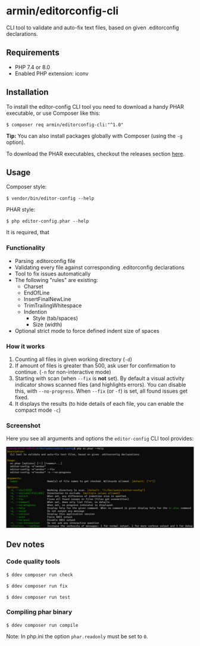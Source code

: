 # armin/editorconfig-cli

CLI tool to validate and auto-fix text files, based on given .editorconfig declarations.

## Requirements

- PHP 7.4 or 8.0
- Enabled PHP extension: iconv


## Installation

To install the editor-config CLI tool you need to download a handy PHAR executable,
or use Composer like this:

```
$ composer req armin/editorconfig-cli:"^1.0"
```

**Tip:** You can also install packages globally with Composer (using the ``-g`` option).

To download the PHAR executables, checkout the releases section [here](https://github.com/a-r-m-i-n/editorconfig-cli/releases).


## Usage

Composer style:
```
$ vendor/bin/editor-config --help
```

PHAR style:
```
$ php editor-config.phar --help
```

It is required, that

### Functionality

- Parsing .editorconfig file
- Validating every file against corresponding .editorconfig declarations
- Tool to fix issues automatically
- The following "rules" are existing:
    - Charset
    - EndOfLine
    - InsertFinalNewLine
    - TrimTrailingWhitespace
    - Indention
        - Style (tab/spaces)
        - Size (width)
- Optional strict mode to force defined indent size of spaces


### How it works

1. Counting all files in given working directory (``-d``)
2. If amount of files is greater than 500, ask user for confirmation to continue. (``-n`` for non-interactive mode)
3. Starting with scan (when ``--fix`` is **not** set). By default a visual activity indicator shows scanned files (and highlights errors). You can disable this, with ``--no-progress``.
   When ``--fix`` (or ``-f``) is set, all found issues get fixed.
4. It displays the results (to hide details of each file, you can enable the compact mode ``-c``)


### Screenshot

Here you see all arguments and options the ``editor-config`` CLI tool provides:

![Screenshot](docs/images/ec.png)



## Dev notes

### Code quality tools

```
$ ddev composer run check
```
```
$ ddev composer run fix
```
```
$ ddev composer run test
```

### Compiling phar binary

```
$ ddev composer run compile
```

Note: In php.ini the option ``phar.readonly`` must be set to ``0``.
